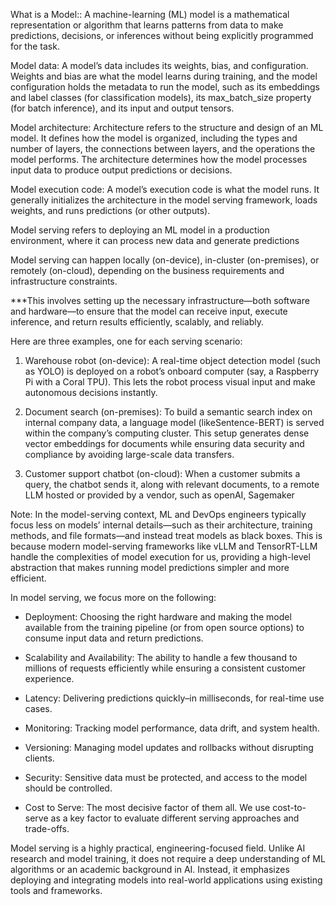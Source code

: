 
What is a Model::   A machine-learning (ML) model is a mathematical representation or algorithm that learns patterns from data to make predictions, decisions, or inferences without being explicitly programmed for the task.

Model data: A model’s data includes its weights, bias, and configuration. Weights and bias are what the model learns during training, and the model configuration holds the metadata to run the model, such as its embeddings and label classes (for classification models), its max_batch_size property (for batch inference), and its input and output tensors.

Model architecture:  Architecture refers to the structure and design of an ML model. It defines how the model is organized, including the types and number of layers, the connections between layers, and the operations the model performs. The architecture determines how the model processes input data to produce output predictions or decisions.

Model execution code: A model’s execution code is what the model runs. It generally initializes the architecture in the model serving framework, loads weights, and runs predictions (or other outputs).
 
 
 
 Model serving refers to deploying an ML model in a production environment, where it can process new data and generate predictions

 Model serving can happen locally (on-device), in-cluster (on-premises), or remotely (on-cloud), depending on the business requirements and infrastructure constraints.

 ***This involves setting up the necessary infrastructure—both software and hardware—to ensure that the model can receive input, execute inference, and return results efficiently, scalably, and reliably.

 Here are three examples, one for each serving scenario:

1.  Warehouse robot (on-device): A real-time object detection model (such as YOLO) is deployed on a robot’s onboard computer (say, a Raspberry Pi with a Coral TPU). This lets the robot process visual input and make autonomous decisions instantly.

2. Document search (on-premises): To build a semantic search index on internal company data, a language model (likeSentence-BERT) is served within the company’s computing cluster. This setup generates dense vector embeddings for documents while ensuring data security and compliance by avoiding large-scale data transfers.

3. Customer support chatbot (on-cloud): When a customer submits a query, the chatbot sends it, along with relevant documents, to a remote LLM hosted or provided by a vendor, such as openAI, Sagemaker


Note: In the model-serving context, ML and DevOps engineers typically focus less on models’ internal details—such as their architecture, training methods, and file formats—and instead treat models as black boxes. This is because modern model-serving frameworks like vLLM and TensorRT-LLM handle the complexities of model execution for us, providing a high-level abstraction that makes running model predictions simpler and more efficient.

In model serving, we focus more on the following:

- Deployment: Choosing the right hardware and making the model available from the training pipeline (or from open source options) to consume input data and return predictions.

- Scalability and Availability: The ability to handle a few thousand to millions of requests efficiently while ensuring a consistent customer experience.

- Latency: Delivering predictions quickly–in milliseconds, for real-time use cases.

- Monitoring: Tracking model performance, data drift, and system health.

- Versioning: Managing model updates and rollbacks without disrupting clients.

- Security: Sensitive data must be protected, and access to the model should be controlled.

- Cost to Serve: The most decisive factor of them all. We use cost-to-serve as a key factor to evaluate different serving approaches and trade-offs.

Model serving is a highly practical, engineering-focused field. Unlike AI research and model training, it does not require a deep understanding of ML algorithms or an academic background in AI. Instead, it emphasizes deploying and integrating models into real-world applications using existing tools and frameworks.



